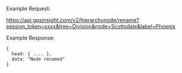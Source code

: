 Example Request:

https://api.gpsinsight.com/v2/hierarchynode/rename?session_token=xxxx&tree=Division&node=Scottsdale&label=Phoenix

Example Response:

    {
      head: { .... },
      data: "Node renamed"
    }
